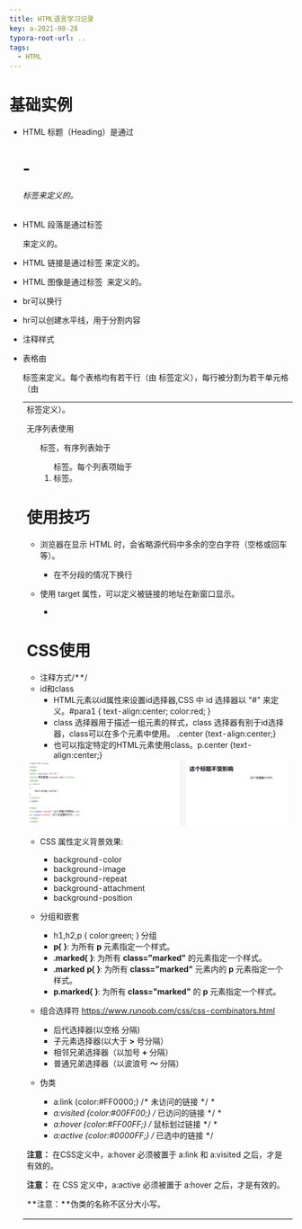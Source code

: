 ```yaml
---
title: HTML语言学习记录
key: a-2021-08-28
typora-root-url: ..
tags:
  - HTML
---
```


# 基础实例

* HTML 标题（Heading）是通过<h1> - <h6> 标签来定义的。<!-- <h3>这是一个标题。</h3> -->
* HTML 段落是通过标签 <p> 来定义的。<!-- <p>这是一个段落。</p> -->
* HTML 链接是通过标签 <a> 来定义的。<!-- <a href="www.xxx.com">这是一个链接</a> -->
* HTML 图像是通过标签 <img> 来定义的。<!-- <img loading="lazy" src="/images/logo.png" width="258" height="39" /> -->
* br可以换行<!-- <br> -->

* hr可以创建水平线，用于分割内容<!-- <hr> -->
* 注释样式 <!-- 这是一个注释 -->
* 表格由 <table> 标签来定义。每个表格均有若干行（由 <tr> 标签定义），每行被分割为若干单元格（由 <td> 标签定义）。
* 无序列表使用 <ul> 标签，有序列表始于 <ol> 标签。每个列表项始于 <li> 标签。

# 使用技巧

* 浏览器在显示 HTML 时，会省略源代码中多余的空白字符（空格或回车等）。
  * 在不分段的情况下换行<!-- <p>这个<br>段落<br>演示了分行的效果</p> -->

* 使用 target 属性，可以定义被链接的地址在新窗口显示。

  * <!-- <a href="https://www.baidu.com/" target="_blank">百度!</a> -->

# CSS使用

* 注释方式/**/
* id和class
  * HTML元素以id属性来设置id选择器,CSS 中 id 选择器以 "#" 来定义。\#para1 {    text-align:center;    color:red; }
  * class 选择器用于描述一组元素的样式，class 选择器有别于id选择器，class可以在多个元素中使用。 .center {text-align:center;}
  * 也可以指定特定的HTML元素使用class。p.center {text-align:center;}

<img src="/figures/QQ截图20210828160936.png" style="zoom:80%;" />

* CSS 属性定义背景效果:
  - background-color
  - background-image
  - background-repeat
  - background-attachment
  - background-position

* 分组和嵌套
  * h1,h2,p {    color:green; } 分组
  * **p{ }**: 为所有 **p** 元素指定一个样式。
  * **.marked{ }**: 为所有 **class="marked"** 的元素指定一个样式。
  * **.marked p{ }**: 为所有 **class="marked"** 元素内的 **p** 元素指定一个样式。
  * **p.marked{ }**: 为所有 **class="marked"** 的 **p** 元素指定一个样式。

* 组合选择符 https://www.runoob.com/css/css-combinators.html
  * 后代选择器(以空格   分隔)
  * 子元素选择器(以大于 **>** 号分隔）
  * 相邻兄弟选择器（以加号 **+** 分隔）
  * 普通兄弟选择器（以波浪号 **～** 分隔）

* 伪类
  * a:link {color:#FF0000;} /* 未访问的链接 */ *
  * *a:visited {color:#00FF00;} /* 已访问的链接 */ *
  * *a:hover {color:#FF00FF;} /* 鼠标划过链接 */ *
  * *a:active {color:#0000FF;} /* 已选中的链接 */

**注意：** 在CSS定义中，a:hover 必须被置于 a:link 和 a:visited 之后，才是有效的。

**注意：** 在 CSS 定义中，a:active 必须被置于 a:hover 之后，才是有效的。

**注意：**伪类的名称不区分大小写。
